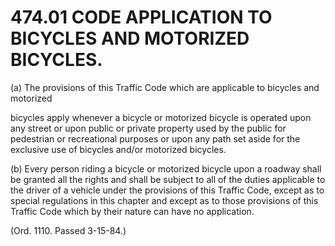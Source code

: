 474.01 CODE APPLICATION TO BICYCLES AND MOTORIZED BICYCLES.
===========================================================

​(a) The provisions of this Traffic Code which are applicable to
bicycles and motorized

bicycles apply whenever a bicycle or motorized bicycle is operated upon
any street or upon public or private property used by the public for
pedestrian or recreational purposes or upon any path set aside for the
exclusive use of bicycles and/or motorized bicycles.

​(b) Every person riding a bicycle or motorized bicycle upon a roadway
shall be granted all the rights and shall be subject to all of the
duties applicable to the driver of a vehicle under the provisions of
this Traffic Code, except as to special regulations in this chapter and
except as to those provisions of this Traffic Code which by their nature
can have no application.

(Ord. 1110. Passed 3-15-84.)
